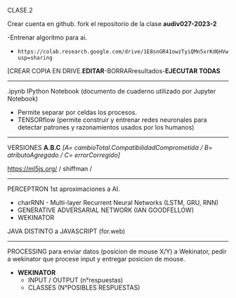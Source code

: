 CLASE.2

Crear cuenta en github. fork el repositorio de la clase **audiv027-2023-2**


-Entrenar algoritmo para ai. 

-     https://colab.research.google.com/drive/1E8snGR41owzTyiQMn5xrKd6HVwNA_Raz?usp=sharing

[CREAR COPIA EN DRIVE.**EDITAR**-BORRARresultados-**EJECUTAR TODAS**
________________________________________________________________________________________

.ipynb IPython Notebook (documento de cuaderno utilizado por Jupyter Notebook)
  - Permite separar por celdas los procesos.
  - TENSORflow (permite construir y entrenar redes neuronales para detectar patrones y razonamientos usados por los humanos)

________________________________________________________________________________________

VERSIONES **A.B.C** _[A=  cambioTotal.CompatibilidadComprometida / B= atributoAgregado / C= errorCorregido]_



  https://ml5js.org/
  / shiffman / 

________________________________________________________________________________________
  
  PERCEPTRON 1st aproximaciones a AI.

  - charRNN - Multi-layer Recurrent Neural Networks (LSTM, GRU, RNN)
  - GENERATIVE ADVERSARIAL NETWORK (IAN GOODFELLOW)
  - WEKINATOR

JAVA DISTINTO a JAVASCRIPT (for.web)

________________________________________________________________________________________

PROCESSING para enviar datos (posicion de mouse X/Y) a Wekinator, pedir a wekinator que procese input y entregar posicion de mouse.

- **WEKINATOR**
  - INPUT / OUTPUT (n°respuestas)
  - CLASSES (N°POSIBLES RESPUESTAS)
